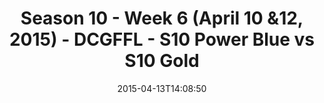 ---
title: Season 10 - Week 6 (April 10 &12, 2015) - DCGFFL - S10 Power Blue vs S10 Gold
teams-score:
- team: _teams/s10-power-blue.md
  score:
- team: _teams/s10-gold.md
  score: 13
mvp: Mike H. (Power Blue), Bryan S. (Gold)
game-ball: N/A
season: 10
week:
date: '2015-04-13T14:08:50'
pageid: season-10-week-six-4434-vs-4427
---